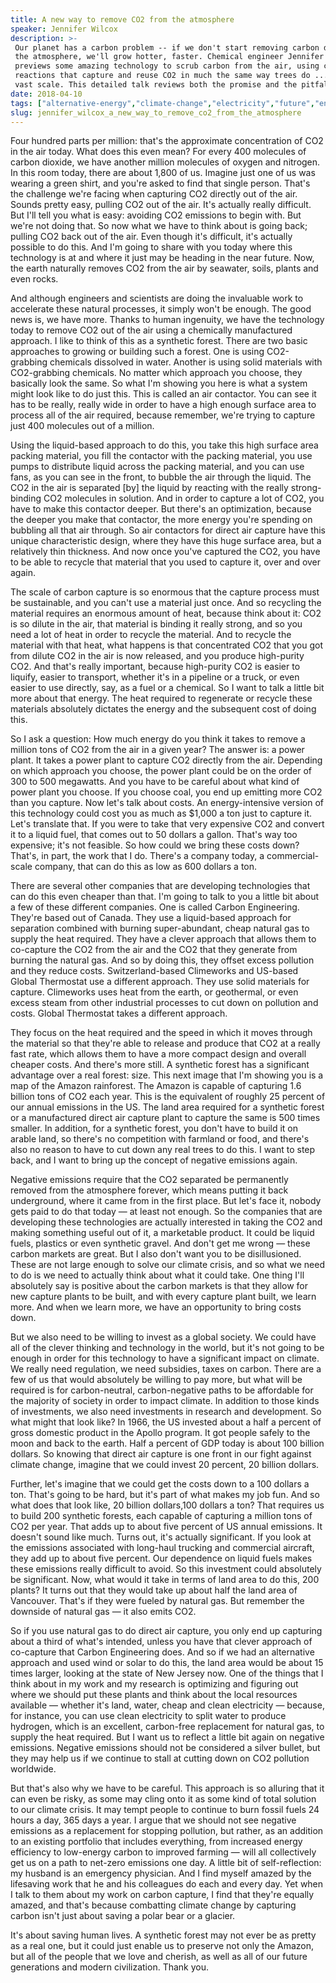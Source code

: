 ```yaml
---
title: A new way to remove CO2 from the atmosphere
speaker: Jennifer Wilcox
description: >-
 Our planet has a carbon problem -- if we don't start removing carbon dioxide from
 the atmosphere, we'll grow hotter, faster. Chemical engineer Jennifer Wilcox
 previews some amazing technology to scrub carbon from the air, using chemical
 reactions that capture and reuse CO2 in much the same way trees do ... but at a
 vast scale. This detailed talk reviews both the promise and the pitfalls.
date: 2018-04-10
tags: ["alternative-energy","climate-change","electricity","future","engineering","natural-resources","sustainability","pollution","technology","science","environment","anthropocene"]
slug: jennifer_wilcox_a_new_way_to_remove_co2_from_the_atmosphere
---
```


Four hundred parts per million: that's the approximate concentration of CO2 in the air
today. What does this even mean? For every 400 molecules of carbon dioxide, we have
another million molecules of oxygen and nitrogen. In this room today, there are about
1,800 of us. Imagine just one of us was wearing a green shirt, and you're asked to find
that single person. That's the challenge we're facing when capturing CO2 directly out of
the air. Sounds pretty easy, pulling CO2 out of the air. It's actually really
difficult. But I'll tell you what is easy: avoiding CO2 emissions to begin with. But we're
not doing that. So now what we have to think about is going back; pulling CO2 back out of
the air. Even though it's difficult, it's actually possible to do this. And I'm going to
share with you today where this technology is at and where it just may be heading in the
near future. Now, the earth naturally removes CO2 from the air by seawater, soils, plants
and even rocks.

And although engineers and scientists are doing the invaluable work to accelerate these
natural processes, it simply won't be enough. The good news is, we have more. Thanks to
human ingenuity, we have the technology today to remove CO2 out of the air using a
chemically manufactured approach. I like to think of this as a synthetic forest. There are
two basic approaches to growing or building such a forest. One is using CO2-grabbing
chemicals dissolved in water. Another is using solid materials with CO2-grabbing
chemicals. No matter which approach you choose, they basically look the same. So what I'm
showing you here is what a system might look like to do just this. This is called an air
contactor. You can see it has to be really, really wide in order to have a high enough
surface area to process all of the air required, because remember, we're trying to capture
just 400 molecules out of a million.

Using the liquid-based approach to do this, you take this high surface area packing
material, you fill the contactor with the packing material, you use pumps to distribute
liquid across the packing material, and you can use fans, as you can see in the front, to
bubble the air through the liquid. The CO2 in the air is separated [by] the liquid by
reacting with the really strong-binding CO2 molecules in solution. And in order to capture
a lot of CO2, you have to make this contactor deeper. But there's an optimization, because
the deeper you make that contactor, the more energy you're spending on bubbling all that
air through. So air contactors for direct air capture have this unique characteristic
design, where they have this huge surface area, but a relatively thin thickness. And now
once you've captured the CO2, you have to be able to recycle that material that you used
to capture it, over and over again.

The scale of carbon capture is so enormous that the capture process must be sustainable,
and you can't use a material just once. And so recycling the material requires an enormous
amount of heat, because think about it: CO2 is so dilute in the air, that material is
binding it really strong, and so you need a lot of heat in order to recycle the material.
And to recycle the material with that heat, what happens is that concentrated CO2 that you
got from dilute CO2 in the air is now released, and you produce high-purity CO2. And
that's really important, because high-purity CO2 is easier to liquify, easier to
transport, whether it's in a pipeline or a truck, or even easier to use directly, say, as
a fuel or a chemical. So I want to talk a little bit more about that energy. The heat
required to regenerate or recycle these materials absolutely dictates the energy and the
subsequent cost of doing this.

So I ask a question: How much energy do you think it takes to remove a million tons of CO2
from the air in a given year? The answer is: a power plant. It takes a power plant to
capture CO2 directly from the air. Depending on which approach you choose, the power plant
could be on the order of 300 to 500 megawatts. And you have to be careful about what kind
of power plant you choose. If you choose coal, you end up emitting more CO2 than you
capture. Now let's talk about costs. An energy-intensive version of this technology could
cost you as much as $1,000 a ton just to capture it. Let's translate that. If you were to
take that very expensive CO2 and convert it to a liquid fuel, that comes out to 50 dollars
a gallon. That's way too expensive; it's not feasible. So how could we bring these costs
down? That's, in part, the work that I do. There's a company today, a commercial-scale
company, that can do this as low as 600 dollars a ton.

There are several other companies that are developing technologies that can do this even
cheaper than that. I'm going to talk to you a little bit about a few of these different
companies. One is called Carbon Engineering. They're based out of Canada. They use a
liquid-based approach for separation combined with burning super-abundant, cheap natural
gas to supply the heat required. They have a clever approach that allows them to
co-capture the CO2 from the air and the CO2 that they generate from burning the natural
gas. And so by doing this, they offset excess pollution and they reduce
costs. Switzerland-based Climeworks and US-based Global Thermostat use a different
approach. They use solid materials for capture. Climeworks uses heat from the earth, or
geothermal, or even excess steam from other industrial processes to cut down on pollution
and costs. Global Thermostat takes a different approach.

They focus on the heat required and the speed in which it moves through the material so
that they're able to release and produce that CO2 at a really fast rate, which allows them
to have a more compact design and overall cheaper costs. And there's more still. A
synthetic forest has a significant advantage over a real forest: size. This next image
that I'm showing you is a map of the Amazon rainforest. The Amazon is capable of capturing
1.6 billion tons of CO2 each year. This is the equivalent of roughly 25 percent of our
annual emissions in the US. The land area required for a synthetic forest or a
manufactured direct air capture plant to capture the same is 500 times smaller. In
addition, for a synthetic forest, you don't have to build it on arable land, so there's no
competition with farmland or food, and there's also no reason to have to cut down any real
trees to do this. I want to step back, and I want to bring up the concept of negative
emissions again.

Negative emissions require that the CO2 separated be permanently removed from the
atmosphere forever, which means putting it back underground, where it came from in the
first place. But let's face it, nobody gets paid to do that today — at least not enough.
So the companies that are developing these technologies are actually interested in taking
the CO2 and making something useful out of it, a marketable product. It could be liquid
fuels, plastics or even synthetic gravel. And don't get me wrong — these carbon markets
are great. But I also don't want you to be disillusioned. These are not large enough to
solve our climate crisis, and so what we need to do is we need to actually think about
what it could take. One thing I'll absolutely say is positive about the carbon markets is
that they allow for new capture plants to be built, and with every capture plant built, we
learn more. And when we learn more, we have an opportunity to bring costs
down.

But we also need to be willing to invest as a global society. We could have all of the
clever thinking and technology in the world, but it's not going to be enough in order for
this technology to have a significant impact on climate. We really need regulation, we
need subsidies, taxes on carbon. There are a few of us that would absolutely be willing to
pay more, but what will be required is for carbon-neutral, carbon-negative paths to be
affordable for the majority of society in order to impact climate. In addition to those
kinds of investments, we also need investments in research and development. So what might
that look like? In 1966, the US invested about a half a percent of gross domestic product
in the Apollo program. It got people safely to the moon and back to the earth. Half a
percent of GDP today is about 100 billion dollars. So knowing that direct air capture is
one front in our fight against climate change, imagine that we could invest 20 percent, 20
billion dollars.

Further, let's imagine that we could get the costs down to a 100 dollars a ton. That's
going to be hard, but it's part of what makes my job fun. And so what does that look like,
20 billion dollars,100 dollars a ton? That requires us to build 200 synthetic forests,
each capable of capturing a million tons of CO2 per year. That adds up to about five
percent of US annual emissions. It doesn't sound like much. Turns out, it's actually
significant. If you look at the emissions associated with long-haul trucking and
commercial aircraft, they add up to about five percent. Our dependence on liquid fuels
makes these emissions really difficult to avoid. So this investment could absolutely be
significant. Now, what would it take in terms of land area to do this, 200 plants? It turns
out that they would take up about half the land area of Vancouver. That's if they were
fueled by natural gas. But remember the downside of natural gas — it also emits
CO2.

So if you use natural gas to do direct air capture, you only end up capturing about a
third of what's intended, unless you have that clever approach of co-capture that Carbon
Engineering does. And so if we had an alternative approach and used wind or solar to do
this, the land area would be about 15 times larger, looking at the state of New Jersey
now. One of the things that I think about in my work and my research is optimizing and
figuring out where we should put these plants and think about the local resources
available — whether it's land, water, cheap and clean electricity — because, for instance,
you can use clean electricity to split water to produce hydrogen, which is an excellent,
carbon-free replacement for natural gas, to supply the heat required. But I want us to
reflect a little bit again on negative emissions. Negative emissions should not be
considered a silver bullet, but they may help us if we continue to stall at cutting down
on CO2 pollution worldwide.

But that's also why we have to be careful. This approach is so alluring that it can even
be risky, as some may cling onto it as some kind of total solution to our climate crisis.
It may tempt people to continue to burn fossil fuels 24 hours a day, 365 days a year. I
argue that we should not see negative emissions as a replacement for stopping pollution,
but rather, as an addition to an existing portfolio that includes everything, from
increased energy efficiency to low-energy carbon to improved farming — will all
collectively get us on a path to net-zero emissions one day. A little bit of
self-reflection: my husband is an emergency physician. And I find myself amazed by the
lifesaving work that he and his colleagues do each and every day. Yet when I talk to them
about my work on carbon capture, I find that they're equally amazed, and that's because
combatting climate change by capturing carbon isn't just about saving a polar bear or a
glacier.

It's about saving human lives. A synthetic forest may not ever be as pretty as a real one,
but it could just enable us to preserve not only the Amazon, but all of the people that we
love and cherish, as well as all of our future generations and modern civilization. Thank
you.

<!--
ad_duration=3.33
comment_count=72
event="TED2018"
external_start_time=0
has_talk_citation=1
intro_duration=11.82
is_subtitle_required="False"
is_talk_featured="True"
language="en"
language_swap="False"
native_language="en"
number_of_related_talks=6
number_of_speakers=1
number_of_subtitled_videos=20
number_of_tags=12
number_of_talk_download_languages=20
number_of_talk_more_resources=1
number_of_talk_recommendations=1
number_of_talks_take_actions=0
post_ad_duration=0.83
published_timestamp="2018-07-05 14:44:18"
recording_date="2018-04-10"
speaker_description="Chemical engineer"
speaker_is_published=1
speaker_name="Jennifer Wilcox"
talk_name="A new way to remove CO2 from the atmosphere"
talk_recommendations_blurb="More resources curated by Jennifer Wilcox"
talks_tags=["alternative-energy","climate-change","electricity","future","engineering","natural-resources","sustainability","pollution","technology","science","environment","anthropocene"]
talks_take_action=[]
url_audio="https://download.ted.com/talks/JenniferWilcox_2018.mp3?apikey=acme-roadrunner"
url_photo_speaker="https://pe.tedcdn.com/images/ted/affaeff63afe425c833622f35d3d71054adbe4d0_254x191.jpg"
url_photo_talk="https://s3.amazonaws.com/talkstar-photos/uploads/c75fc604-108e-4bfd-a4de-b7b6129ba8af/JenniferWilcox_2018-embed.jpg"
url_webpage="https://www.ted.com/talks/jennifer_wilcox_a_new_way_to_remove_co2_from_the_atmosphere"
video_type_name="TED Stage Talk"
-->